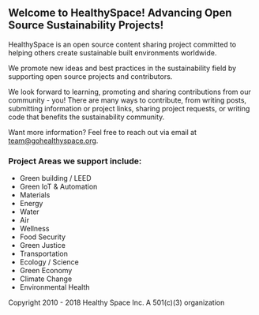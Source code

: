 ## Welcome to HealthySpace! Advancing Open Source Sustainability Projects!


HealthySpace is an open source content sharing project committed to helping others create sustainable built environments worldwide.

We promote new ideas and best practices in the sustainability field by supporting open source projects and contributors.

We look forward to learning, promoting and sharing contributions from our community - you! There are many ways to contribute, from writing posts, submitting information or project links, sharing project requests, or writing code that  benefits the sustainability community. 

Want more information? Feel free to reach out via email at team@gohealthyspace.org.

### Project Areas we support include:

* Green building / LEED
* Green IoT & Automation
* Materials
* Energy
* Water
* Air
* Wellness
* Food Security
* Green Justice
* Transportation
* Ecology / Science
* Green Economy
* Climate Change
* Environmental Health



Copyright 2010 - 2018 Healthy Space Inc. A 501(c)(3) organization
